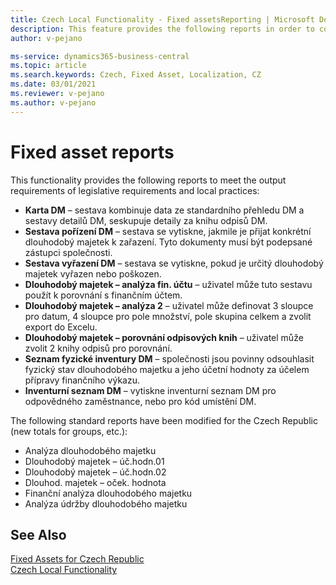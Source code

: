 ```yaml
---
title: Czech Local Functionality - Fixed assetsReporting | Microsoft Docs
description: This feature provides the following reports in order to comply with the requirements in legislation reporting features and local reporting practices of Czech companies.
author: v-pejano

ms-service: dynamics365-business-central
ms.topic: article
ms.search.keywords: Czech, Fixed Asset, Localization, CZ
ms.date: 03/01/2021
ms.reviewer: v-pejano
ms.author: v-pejano
---
```


# Fixed asset reports

This functionality provides the following reports to meet the output requirements of legislative requirements and local practices:

- **Karta DM** – sestava kombinuje data ze standardního přehledu DM a sestavy detailů DM, seskupuje detaily za knihu odpisů DM.
- **Sestava pořízení DM** – sestava se vytiskne,  jakmile je přijat konkrétní dlouhodobý majetek k zařazení. Tyto dokumenty musí být podepsané zástupci společnosti.
- **Sestava vyřazení DM** – sestava se vytiskne, pokud je určitý dlouhodobý majetek vyřazen nebo poškozen.
- **Dlouhodobý majetek – analýza fin. účtu** – uživatel může tuto sestavu použít k porovnání s finančním účtem.
- **Dlouhodobý majetek – analýza  2** – uživatel může definovat 3 sloupce pro datum, 4 sloupce pro pole množství, pole skupina celkem a zvolit export do Excelu.
- **Dlouhodobý majetek – porovnání   odpisových knih** – uživatel může zvolit 2 knihy odpisů pro porovnání.
- **Seznam fyzické inventury DM** – společnosti jsou povinny odsouhlasit fyzický stav dlouhodobého majetku a jeho účetní hodnoty za účelem přípravy finančního výkazu.
- **Inventurní seznam DM** – vytiskne inventurní seznam DM pro odpovědného zaměstnance, nebo pro kód umístění DM.

The following standard reports have been modified for the Czech Republic (new totals for groups, etc.):

- Analýza dlouhodobého majetku
- Dlouhodobý majetek – úč.hodn.01
- Dlouhodobý majetek – úč.hodn.02
- Dlouhod. majetek – oček. hodnota
- Finanční analýza dlouhodobého majetku
- Analýza údržby dlouhodobého majetku

## See Also

[Fixed Assets for Czech Republic](ui-extensions-fixed-asset-localization-cz.md)  
[Czech Local Functionality](czech-local-functionality.md)  
